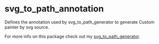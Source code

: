 # svg_to_path_annotation

Defines the annotation used by svg_to_path_generator to generate Custom painter by svg source.

For more info on this package check out my [svg_to_path_generator](https://pub.dev/packages/svg_to_path_generator).
